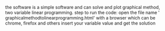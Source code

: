 the software is a simple software and can solve and plot graphical method, two variable linear programming.
step to run the code: 
open the file name ' graphicalmethodtolinearprogramming.html' with a browser which can be chrome, firefox and others 
insert your variable value and get the solution
